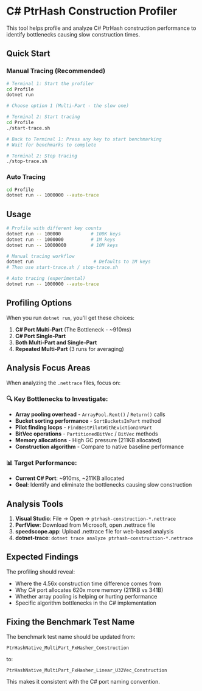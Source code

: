 # C# PtrHash Construction Profiler

This tool helps profile and analyze C# PtrHash construction performance to identify bottlenecks causing slow construction times.

## Quick Start

### Manual Tracing (Recommended)

```bash
# Terminal 1: Start the profiler
cd Profile
dotnet run

# Choose option 1 (Multi-Part - the slow one)

# Terminal 2: Start tracing
cd Profile  
./start-trace.sh

# Back to Terminal 1: Press any key to start benchmarking
# Wait for benchmarks to complete

# Terminal 2: Stop tracing
./stop-trace.sh
```

### Auto Tracing

```bash
cd Profile
dotnet run -- 1000000 --auto-trace
```

## Usage

```bash
# Profile with different key counts
dotnet run -- 100000           # 100K keys
dotnet run -- 1000000          # 1M keys  
dotnet run -- 10000000         # 10M keys

# Manual tracing workflow
dotnet run                      # Defaults to 1M keys
# Then use start-trace.sh / stop-trace.sh

# Auto tracing (experimental)
dotnet run -- 1000000 --auto-trace
```

## Profiling Options

When you run `dotnet run`, you'll get these choices:

1. **C# Port Multi-Part** (The Bottleneck - ~910ms)
2. **C# Port Single-Part** 
3. **Both Multi-Part and Single-Part**
4. **Repeated Multi-Part** (3 runs for averaging)

## Analysis Focus Areas

When analyzing the `.nettrace` files, focus on:

### 🔍 **Key Bottlenecks to Investigate:**
- **Array pooling overhead** - `ArrayPool.Rent()` / `Return()` calls
- **Bucket sorting performance** - `SortBucketsInPart` method
- **Pilot finding loops** - `FindBestPilotWithEvictionInPart`
- **BitVec operations** - `PartitionedBitVec` / `BitVec` methods
- **Memory allocations** - High GC pressure (211KB allocated)
- **Construction algorithm** - Compare to native baseline performance

### 📊 **Target Performance:**
- **Current C# Port**: ~910ms, ~211KB allocated
- **Goal**: Identify and eliminate the bottlenecks causing slow construction

## Analysis Tools

1. **Visual Studio**: File → Open → `ptrhash-construction-*.nettrace`
2. **PerfView**: Download from Microsoft, open .nettrace file
3. **speedscope.app**: Upload .nettrace file for web-based analysis
4. **dotnet-trace**: `dotnet trace analyze ptrhash-construction-*.nettrace`

## Expected Findings

The profiling should reveal:
- Where the 4.56x construction time difference comes from
- Why C# port allocates 620x more memory (211KB vs 341B)
- Whether array pooling is helping or hurting performance
- Specific algorithm bottlenecks in the C# implementation

## Fixing the Benchmark Test Name

The benchmark test name should be updated from:
```
PtrHashNative_MultiPart_FxHasher_Construction
```
to:
```
PtrHashNative_MultiPart_FxHasher_Linear_U32Vec_Construction
```

This makes it consistent with the C# port naming convention.